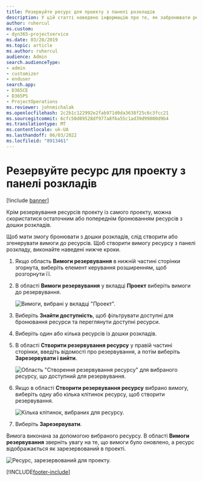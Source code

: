 ```yaml
---
title: Резервуйте ресурс для проекту з панелі розкладів
description: У цій статті наведено інформацію про те, як забронювати ресурси.
author: ruhercul
ms.custom:
- dyn365-projectservice
ms.date: 03/28/2019
ms.topic: article
ms.author: ruhercul
audience: Admin
search.audienceType:
- admin
- customizer
- enduser
search.app:
- D365CE
- D365PS
- ProjectOperations
ms.reviewer: johnmichalak
ms.openlocfilehash: 2c2b1c122992e2fab971d0da3638f25c6c3fcc21
ms.sourcegitcommit: 6cfc50d89528df977a8f6a55c1ad39d99800d9b4
ms.translationtype: MT
ms.contentlocale: uk-UA
ms.lasthandoff: 06/03/2022
ms.locfileid: "8913461"
---
```

# <a name="use-the-schedule-board-to-book-project-resources"></a>Резервуйте ресурс для проекту з панелі розкладів

[!include [banner](../includes/psa-now-project-operations.md)]

Крім резервування ресурсів проекту із самого проекту, можна скористатися остаточним або попереднім бронюванням ресурсів з дошки розкладів.

Щоб мати змогу бронювати з дошки розкладів, слід створити або згенерувати вимоги до ресурсів. Щоб створити вимогу ресурсу з панелі розкладу, виконайте наведені нижче кроки.

1. Якщо область **Вимоги резервування** в нижній частині сторінки згорнута, виберіть елемент керування розширенням, щоб розгорнути її.
2. В області **Вимоги резервування** у вкладці **Проект** виберіть вимоги до резервування.

    ![Вимоги, вибрані у вкладці "Проект".](media/Resource-Management-image73.png)

3. Виберіть **Знайти доступність**, щоб фільтрувати доступні для бронювання ресурси та переглянути доступні ресурси. 
4. Виберіть один або кілька ресурсів із дошки розкладів. 
5. В області **Створити резервування ресурсу** у правій частині сторінки, введіть відомості про резервування, а потім виберіть **Зарезервувати і вийти**.

    ![Область "Створення резервування ресурсу" для вибраного ресурсу, що доступний для резервування.](media/Resource-Management-image74.png)

6. Якщо в області **Створити резервування ресурсу** вибрано вимогу, виберіть одну або кілька клітинок ресурсу, щоб створити резервування.

    ![Кілька клітинок, вибраних для ресурсу.](media/Resource-Management-image75.png)

7. Виберіть **Зарезервувати**.

Вимога виконана за допомогою вибраного ресурсу. В області **Вимоги резервування** зверніть увагу на те, що вимоги було оновлено, а ресурс відображається як зарезервований в проекті.

![Ресурс, зарезервований для проекту.](media/Resource-Management-image76.png)


[!INCLUDE[footer-include](../includes/footer-banner.md)]
